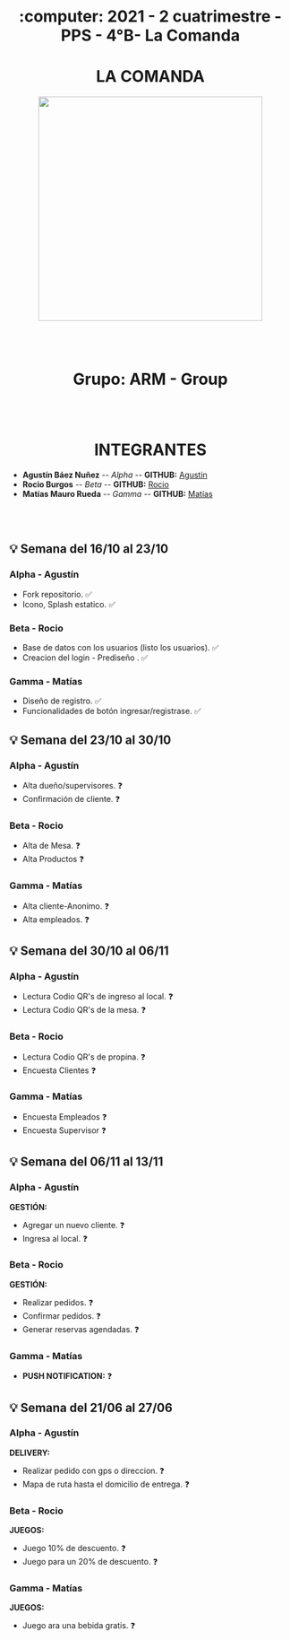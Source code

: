 <h1 align="center"> :computer: 2021 - 2 cuatrimestre - PPS - 4°B- La Comanda </h1> 

<h1 align="center"> LA COMANDA </h1> 



<p align="center">
<img src="./TP_Comanda/src/assets/imags/icon.png" border-radius="100%" width="400" height="400">
</p>

<br>
<br>

<h1 align="center"> Grupo: ARM - Group </h1> 

<br>
<br>
<h1 align="center"> INTEGRANTES </h1> 

* **Agustín Báez Nuñez** -- *Alpha* -- **GITHUB:** [Agustin](https://github.com/agusb98)
* **Rocio Burgos** -- *Beta* -- **GITHUB:** [Rocio](https://github.com/rocioburgos)
* **Matías Mauro Rueda** -- *Gamma* -- **GITHUB:** [Matías](https://github.com/matirue)

<br>
<br>

## :bulb: Semana del 16/10 al 23/10


### Alpha - Agustín

- Fork repositorio. :white_check_mark:
- Icono, Splash estatico. :white_check_mark:


### Beta - Rocio

- Base de datos con los usuarios (listo los usuarios). :white_check_mark:
- Creacion del login - Prediseño . :white_check_mark:


### Gamma - Matías

- Diseño de registro. :white_check_mark:
- Funcionalidades de botón ingresar/registrase. :white_check_mark:

<h4></h4>

## :bulb: Semana del 23/10 al 30/10


### Alpha - Agustín

- Alta dueño/supervisores. :question:
- Confirmación de cliente. :question:


### Beta - Rocio 

- Alta de Mesa. :question: 
- Alta Productos :question:


### Gamma - Matías

- Alta cliente-Anonimo. :question:
- Alta empleados. :question:

<h4></h4>

## :bulb: Semana del 30/10 al 06/11


### Alpha - Agustín

- Lectura Codio QR's de ingreso al local. :question: 
- Lectura Codio QR's de la mesa. :question: 


### Beta - Rocio 

- Lectura Codio QR's de propina. :question: 
- Encuesta Clientes :question:


### Gamma - Matías

- Encuesta Empleados :question:
- Encuesta Supervisor :question:

<h4></h4>

## :bulb: Semana del 06/11 al 13/11 


### Alpha - Agustín

**GESTIÓN:** 
- Agregar un nuevo cliente. :question:
- Ingresa al local. :question:


### Beta - Rocio 

**GESTIÓN:** 
- Realizar pedidos. :question:
- Confirmar pedidos. :question:
- Generar reservas agendadas. :question:


### Gamma - Matías

- **PUSH NOTIFICATION:** :question:

<h4></h4>

## :bulb: Semana del 21/06 al 27/06


### Alpha - Agustín

**DELIVERY:** 
- Realizar pedido con gps o direccion. :question:
- Mapa de ruta hasta el domicilio de entrega. :question:


### Beta - Rocio 

**JUEGOS:** 
- Juego 10% de descuento. :question:
- Juego para un 20% de descuento. :question:


### Gamma - Matías

**JUEGOS:** 
- Juego ara una bebida gratis. :question:


<h4></h4>





